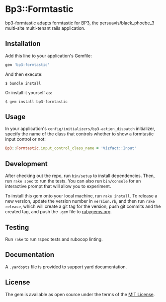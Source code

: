 # Bp3::Formtastic

bp3-formtastic adapts formtastic for BP3, the persuavis/black_phoebe_3
multi-site multi-tenant rails application.

## Installation

Add this line to your application's Gemfile:

```ruby
gem 'bp3-formtastic'
```

And then execute:

    $ bundle install

Or install it yourself as:

    $ gem install bp3-formtastic

## Usage

In your application's `config/initializers/bp3-action_dispatch` initializer, specify the name of the class 
that controls whether to show a formtastic input control or not:
```ruby
Bp3::Formtastic.input_control_class_name = 'Vizfact::Input'
```
## Development

After checking out the repo, run `bin/setup` to install dependencies. Then, run 
`rake spec` to run the tests. You can also run `bin/console` for an interactive 
prompt that will allow you to experiment.

To install this gem onto your local machine, run `rake install`. To release a 
new version, update the version number in `version.rb`, and then run 
`rake release`, which will create a git tag for the version, push git 
commits and the created tag, and push the `.gem` file to [rubygems.org](https://rubygems.org).

## Testing
Run `rake` to run rspec tests and rubocop linting.

## Documentation
A `.yardopts` file is provided to support yard documentation.

## License

The gem is available as open source under the terms of the [MIT License](https://opensource.org/licenses/MIT).
